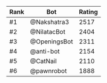 Rank|Bot|Rating
---|---|---
#1|@Nakshatra3|2517
#2|@NilatacBot|2404
#3|@OpeningsBot|2311
#4|@anti-bot|2154
#5|@CatNail|2110
#6|@pawnrobot|1888
